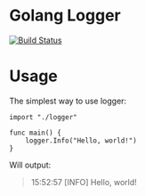 Golang Logger
=============

[![Build Status](https://travis-ci.org/doojin/logger.svg)](https://travis-ci.org/doojin/logger)

Usage
=====

The simplest way to use logger:

    import "./logger"
    
    func main() {
        logger.Info("Hello, world!")
    }
Will output:
>15:52:57 [INFO] Hello, world!